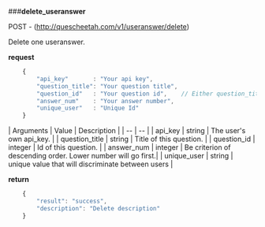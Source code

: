 ###**delete_useranswer**


POST - (http://quescheetah.com/v1/useranswer/delete)

Delete one useranswer.

**request**
```javascript
    {
        "api_key"       : "Your api key",
        "question_title": "Your question title",
        "question_id"   : "Your question id",    // Either question_title and question_id is required.
        "answer_num"    : "Your answer number",
        "unique_user"   : "Unique Id"
    }
```
| Arguments | Value | Description |
| --        | --    |
| api_key | string | The user's own api_key. |
| question_title | string | Title of this question. |
| question_id  | integer  | Id of this question. |
| answer_num | integer | Be criterion of descending order. Lower number will go first.|
| unique_user | string | unique value that will discriminate between users |


**return**
```javascript
    {
        "result": "success",
        "description": "Delete description"
    }
```